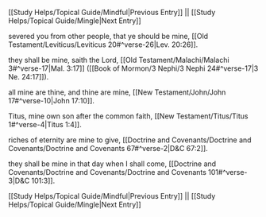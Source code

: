 [[Study Helps/Topical Guide/Mindful|Previous Entry]]  ||  [[Study Helps/Topical Guide/Mingle|Next Entry]]

 severed you from other people, that ye should be mine, [[Old Testament/Leviticus/Leviticus 20#^verse-26|Lev. 20:26]].

 they shall be mine, saith the Lord, [[Old Testament/Malachi/Malachi 3#^verse-17|Mal. 3:17]] ([[Book of Mormon/3 Nephi/3 Nephi 24#^verse-17|3 Ne. 24:17]]).

 all mine are thine, and thine are mine, [[New Testament/John/John 17#^verse-10|John 17:10]].

 Titus, mine own son after the common faith, [[New Testament/Titus/Titus 1#^verse-4|Titus 1:4]].

 riches of eternity are mine to give, [[Doctrine and Covenants/Doctrine and Covenants/Doctrine and Covenants 67#^verse-2|D&C 67:2]].

 they shall be mine in that day when I shall come, [[Doctrine and Covenants/Doctrine and Covenants/Doctrine and Covenants 101#^verse-3|D&C 101:3]].

[[Study Helps/Topical Guide/Mindful|Previous Entry]]  ||  [[Study Helps/Topical Guide/Mingle|Next Entry]]